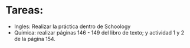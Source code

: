 # Tareas:

- Ingles: Realizar la práctica dentro de Schoology
- Química: realizar páginas 146 - 149 del libro de texto; y actividad 1 y 2 de la página 154.